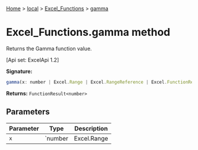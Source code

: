 [Home](./index) &gt; [local](local.md) &gt; [Excel\_Functions](local.excel_functions.md) &gt; [gamma](local.excel_functions.gamma.md)

# Excel\_Functions.gamma method

Returns the Gamma function value. 

 \[Api set: ExcelApi 1.2\]

**Signature:**
```javascript
gamma(x: number | Excel.Range | Excel.RangeReference | Excel.FunctionResult<any>): FunctionResult<number>;
```
**Returns:** `FunctionResult<number>`

## Parameters

|  Parameter | Type | Description |
|  --- | --- | --- |
|  `x` | `number | Excel.Range | Excel.RangeReference | Excel.FunctionResult<any>` |  |

